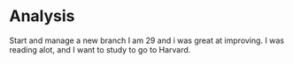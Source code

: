 # Analysis
Start and manage a new branch
I am 29 and i was great at improving. I was reading alot, and I want to study to go to Harvard.
